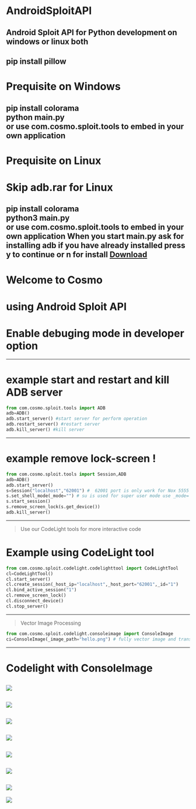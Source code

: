 # AndroidSploitAPI
Android Sploit API for Python development on windows or linux both
---
pip install pillow
----
# Prequisite on Windows

pip install colorama<br>
python main.py<br>
or use com.cosmo.sploit.tools to embed in your own application
---
# Prequisite on Linux
# Skip adb.rar for Linux
pip install colorama<br>
python3 main.py<br>
or use com.cosmo.sploit.tools to embed in your own application
When you start main.py ask for installing adb if you have already installed press y to continue or n for install
<a href="https://github.com/sonuaryan7644/AndroidSploitAPI.git"> Download</a>
---
# Welcome to Cosmo
# using Android Sploit API
# Enable debuging mode in developer option
---
# example start and restart and kill ADB server
```python
from com.cosmo.sploit.tools import ADB
adb=ADB()
adb.start_server() #start server for perform operation
adb.restart_server() #restart server
adb.kill_server() #kill server
```
---
# example remove lock-screen !
```python
from com.cosmo.sploit.tools import Session,ADB
adb=ADB()
adb.start_server()
s=Session("localhost","62001") #  62001 port is only work for Nox 5555 for android devices and enter IP address
s.set_shell_mode(_mode="") # su is used for super user mode use _mode='su' on super user supported device or emulater
s.start_session()
s.remove_screen_lock(s.get_device()) 
adb.kill_server()
```
---
> Use our CodeLight tools for more interactive code
# Example using CodeLight tool
```python
from com.cosmo.sploit.codelight.codelighttool import CodeLightTool
cl=CodeLightTool()
cl.start_server()
cl.create_session(_host_ip="localhost",_host_port="62001",_id="1")
cl.bind_active_session("1")
cl.remove_screen_lock()
cl.disconnect_device()
cl.stop_server()
```
---
> Vector Image Processing
```python
from com.cosmo.sploit.codelight.consoleimage import ConsoleImage
ci=ConsoleImage(_image_path="hello.png") # fully vector image and transparency, 32x32 or 64x64
```
---
# Codelight with ConsoleImage
![](images/codelight.PNG)
---
![](images/Brain.PNG)
---
![](images/FullScreenSwip.PNG)
---
![](images/Guitar.PNG)
---
![](images/WA.PNG)
---
![](images/Whale.PNG)
---
![](images/Whatsapp.PNG)
---
![](images/skull.PNG)
